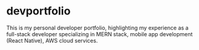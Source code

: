 # devportfolio
This is my personal developer portfolio, highlighting my experience as a full-stack developer specializing in MERN stack, mobile app development (React Native), AWS cloud services.
